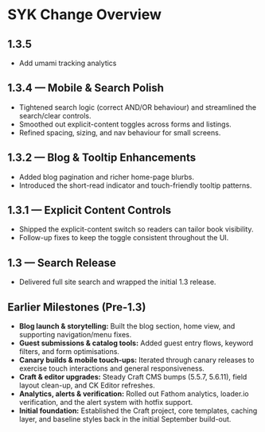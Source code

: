 # SYK Change Overview

## 1.3.5
- Add umami tracking analytics

## 1.3.4 — Mobile & Search Polish
- Tightened search logic (correct AND/OR behaviour) and streamlined the search/clear controls.
- Smoothed out explicit-content toggles across forms and listings.
- Refined spacing, sizing, and nav behaviour for small screens.

## 1.3.2 — Blog & Tooltip Enhancements
- Added blog pagination and richer home-page blurbs.
- Introduced the short-read indicator and touch-friendly tooltip patterns.

## 1.3.1 — Explicit Content Controls
- Shipped the explicit-content switch so readers can tailor book visibility.
- Follow-up fixes to keep the toggle consistent throughout the UI.

## 1.3 — Search Release
- Delivered full site search and wrapped the initial 1.3 release.

## Earlier Milestones (Pre-1.3)
- **Blog launch & storytelling:** Built the blog section, home view, and supporting navigation/menu fixes.
- **Guest submissions & catalog tools:** Added guest entry flows, keyword filters, and form optimisations.
- **Canary builds & mobile touch-ups:** Iterated through canary releases to exercise touch interactions and general responsiveness.
- **Craft & editor upgrades:** Steady Craft CMS bumps (5.5.7, 5.6.11), field layout clean-up, and CK Editor refreshes.
- **Analytics, alerts & verification:** Rolled out Fathom analytics, loader.io verification, and the alert system with hotfix support.
- **Initial foundation:** Established the Craft project, core templates, caching layer, and baseline styles back in the initial September build-out.
